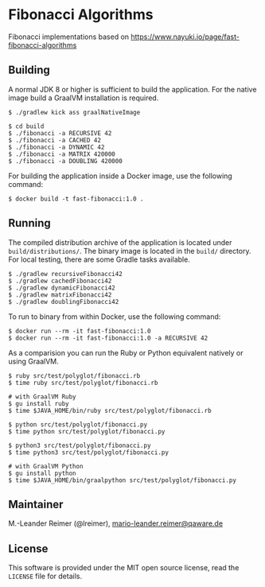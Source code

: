# Fibonacci Algorithms

Fibonacci implementations based on https://www.nayuki.io/page/fast-fibonacci-algorithms

## Building

A normal JDK 8 or higher is sufficient to build the application. For the native image build
a GraalVM installation is required.
 
```
$ ./gradlew kick ass graalNativeImage

$ cd build
$ ./fibonacci -a RECURSIVE 42
$ ./fibonacci -a CACHED 42
$ ./fibonacci -a DYNAMIC 42
$ ./fibonacci -a MATRIX 420000
$ ./fibonacci -a DOUBLING 420000
```

For building the application inside a Docker image, use the following command:
```
$ docker build -t fast-fibonacci:1.0 .
```

## Running

The compiled distribution archive of the application is located under `build/distributions/`. 
The binary image is located in the `build/` directory.
For local testing, there are some Gradle tasks available.
```
$ ./gradlew recursiveFibonacci42
$ ./gradlew cachedFibonacci42
$ ./gradlew dynamicFibonacci42
$ ./gradlew matrixFibonacci42
$ ./gradlew doublingFibonacci42
```

To run to binary from within Docker, use the following command:
```
$ docker run --rm -it fast-fibonacci:1.0
$ docker run --rm -it fast-fibonacci:1.0 -a RECURSIVE 42
```

As a comparision you can run the Ruby or Python equivalent natively or using GraalVM.
```
$ ruby src/test/polyglot/fibonacci.rb
$ time ruby src/test/polyglot/fibonacci.rb

# with GraalVM Ruby
$ gu install ruby
$ time $JAVA_HOME/bin/ruby src/test/polyglot/fibonacci.rb

$ python src/test/polyglot/fibonacci.py
$ time python src/test/polyglot/fibonacci.py

$ python3 src/test/polyglot/fibonacci.py
$ time python3 src/test/polyglot/fibonacci.py

# with GraalVM Python
$ gu install python
$ time $JAVA_HOME/bin/graalpython src/test/polyglot/fibonacci.py
```

## Maintainer

M.-Leander Reimer (@lreimer), <mario-leander.reimer@qaware.de>

## License

This software is provided under the MIT open source license, read the `LICENSE`
file for details.
